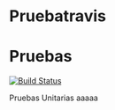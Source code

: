 # Pruebatravis

Pruebas
======================
 
[![Build Status](https://travis-ci.org/dany94xd/Pruebatravis)](https://travis-ci.org/dany94xd/Pruebatravis)
 
 
 Pruebas Unitarias aaaaa
